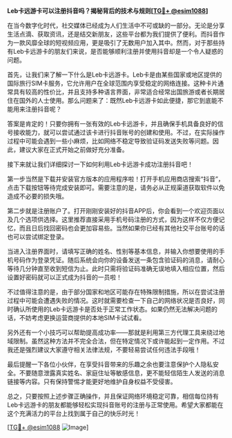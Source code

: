 **Leb卡远游卡可以注册抖音吗？揭秘背后的技术与规则[[TG💪+ @esim1088](https://t.me/s/esim1088)]**

在当今数字化时代，社交媒体已经成为人们生活中不可或缺的一部分。无论是分享生活点滴、获取资讯，还是结交新朋友，这些平台都为我们提供了便利。而抖音作为一款风靡全球的短视频应用，更是吸引了无数用户加入其中。然而，对于那些持有Leb卡远游卡的朋友们来说，是否能够顺利注册并使用抖音却是一个令人疑惑的问题。

首先，让我们来了解一下什么是Leb卡远游卡。Leb卡是由某些国家或地区提供的国际旅行SIM卡服务，它允许用户在全球范围内享受稳定的网络连接。这种卡片通常具有较高的性价比，并且支持多种语言界面，非常适合经常出国旅游或者长期居住在国外的人士使用。那么问题来了：既然Leb卡远游卡如此便捷，那它到底能不能用来注册抖音呢？

答案是肯定的！只要你拥有一张有效的Leb卡远游卡，并且确保手机具备良好的信号接收能力，就可以尝试通过该卡进行抖音账号的创建和使用。不过，在实际操作过程中可能会遇到一些小麻烦，比如网络不稳定导致验证码发送失败等问题。因此，建议大家在正式开始之前做好充分准备。

接下来就让我们详细探讨一下如何利用Leb卡远游卡成功注册抖音吧！

第一步当然是下载并安装官方版本的应用程序啦！打开手机应用商店搜索“抖音”，点击下载按钮等待完成安装即可。需要注意的是，请务必从正规渠道获取软件以免造成不必要的损失哦。

第二步就是注册账户了。打开刚刚安装好的抖音APP后，你会看到一个欢迎页面以及几个选项供选择。这里推荐直接采用手机号码注册的方式，因为这样不仅方便记忆，而且日后找回密码也会更加容易些。当然如果你已经有其他社交平台账号的话也可以尝试绑定登录。

当进入注册界面时，请填写正确的姓名、性别等基本信息，并输入你想要使用的手机号码作为登录凭证。随后系统会向你的设备发送一条包含验证码的消息，请耐心等待几分钟直至收到短信为止。此时只需将验证码准确无误地填入相应位置，然后设置好密码就可以正式成为抖音的一员啦！

不过值得注意的是，由于部分国家和地区可能存在特殊限制措施，所以在尝试注册过程中可能会遭遇失败的情况。这时就需要检查一下自己的网络状况是否良好，同时确认所使用的Leb卡远游卡是否处于正常工作状态。如果仍然无法解决问题的话，不妨考虑更换运营商提供的本地SIM卡试试看。

另外还有一个小技巧可以帮助提高成功率——那就是利用第三方代理工具来绕过地域限制。虽然这种方法并不完全合法，但在特定情况下或许能起到一定作用。不过我还是强烈建议大家遵守相关法律法规，不要轻易尝试任何违法手段哦！

最后提醒一下各位小伙伴，在享受抖音带来的乐趣之余也要注意保护个人隐私安全。不要随意泄露真实姓名、家庭住址等敏感信息，更不能轻信陌生人发送的消息链接等内容。只有保持警惕才能更好地维护自身权益不受侵害。

总之，只要按照上述步骤正确操作，并且保证网络环境稳定可靠，相信每位持有Leb卡远游卡的朋友都能够轻松实现抖音账号的注册与正常使用。希望大家都能在这个充满活力的平台上找到属于自己的快乐时光！

[[TG💪+ @esim1088](https://t.me/s/esim1088) ![Image](https://i.postimg.cc/4NQfJmqS/Snipaste-2025-05-13-00-14-12.png)]